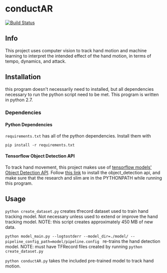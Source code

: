 # conductAR
[![Build Status](https://travis-ci.com/coenvalk/conductAR.svg?branch=master)](https://travis-ci.com/coenvalk/conductAR)

## Info

This project uses computer vision to track hand motion and machine learning to interpret the intended effect of the hand motion, in terms of tempo, dynamics, and attack.

## Installation

this program doesn't necessarily need to installed, but all dependencies necessary to run the python script need to be met.
This program is written in python 2.7.

### Dependencies

#### Python Dependencies
`requirements.txt` has all of the python dependencies. Install them with
```
pip install -r requirements.txt
```
#### Tensorflow Object Detection API
To track hand movement, this project makes use of [tensorflow models'](https://github.com/tensorflow/models) [Object Detection API](https://github.com/tensorflow/models/tree/master/research/object_detection). Follow [this link](https://github.com/tensorflow/models/blob/master/research/object_detection/g3doc/installation.md) to install the object_detection api, and make sure that the research and slim are in the PYTHONPATH while running this program.

## Usage
`python create_dataset.py` creates tfrecord dataset used to train hand tracking model. Not necessary unless used to extend or improve the hand tracking model. NOTE: this script creates approximately 450 MB of new data.

`python model_main.py --logtostderr --model_dir=./model/ --pipeline_config_path=model/pipeline.config `  re-trains the hand detection model. NOTE: must have TFRecord files created by running `python create_dataset.py`

`python conductAR.py` takes the included pre-trained model to track hand motion.
